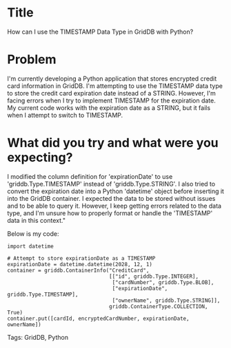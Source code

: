 # Title
How can I use the TIMESTAMP Data Type in GridDB with Python?

# Problem
I'm currently developing a Python application that stores encrypted credit card information in GridDB. I'm attempting to use the TIMESTAMP data type to store the credit card expiration date instead of a STRING. However, I'm facing errors when I try to implement TIMESTAMP for the expiration date. My current code works with the expiration date as a STRING, but it fails when I attempt to switch to TIMESTAMP.

# What did you try and what were you expecting?
I modified the column definition for 'expirationDate' to use 'griddb.Type.TIMESTAMP' instead of 'griddb.Type.STRING'. I also tried to convert the expiration date into a Python 'datetime' object before inserting it into the GridDB container. I expected the data to be stored without issues and to be able to query it. However, I keep getting errors related to the data type, and I'm unsure how to properly format or handle the 'TIMESTAMP' data in this context."

Below is my code:
```
import datetime

# Attempt to store expirationDate as a TIMESTAMP
expirationDate = datetime.datetime(2028, 12, 1)
container = griddb.ContainerInfo("CreditCard",
                                 [["id", griddb.Type.INTEGER],
                                  ["cardNumber", griddb.Type.BLOB],
                                  ["expirationDate", griddb.Type.TIMESTAMP],
                                  ["ownerName", griddb.Type.STRING]],
                                 griddb.ContainerType.COLLECTION, True)
container.put([cardId, encryptedCardNumber, expirationDate, ownerName])
```

Tags: GridDB, Python
